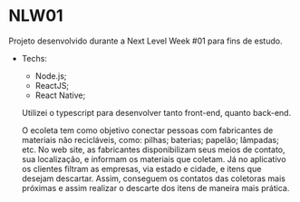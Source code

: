 # NLW01
  Projeto desenvolvido durante a Next Level Week #01 para fins de estudo.
  
  
* Techs:
  - Node.js;
  - ReactJS;
  - React Native;
  
  Utilizei o typescript para desenvolver tanto front-end, quanto back-end.
  
  O ecoleta tem como objetivo conectar pessoas com fabricantes de materiais não recicláveis, como: pilhas; baterias; papelão; lâmpadas;
etc. 
  No web site, as fabricantes disponibilizam seus meios de contato, sua localização, e informam os materiais que coletam. Já no aplicativo
os clientes filtram as empresas, via estado e cidade, e itens que desejam descartar. Assim, conseguem os contatos das coletoras mais próximas
e assim realizar o descarte dos itens de maneira mais prática.
